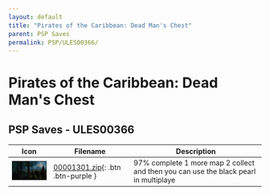 ```yaml
---
layout: default
title: "Pirates of the Caribbean: Dead Man's Chest"
parent: PSP Saves
permalink: PSP/ULES00366/
---
```

# Pirates of the Caribbean: Dead Man's Chest

## PSP Saves - ULES00366

| Icon | Filename | Description |
|------|----------|-------------|
| ![Pirates of the Caribbean: Dead Man's Chest](ICON0.PNG) | [00001301.zip](00001301.zip){: .btn .btn-purple } | 97% complete 1 more map 2 collect and then you can use the black pearl in multiplaye |
